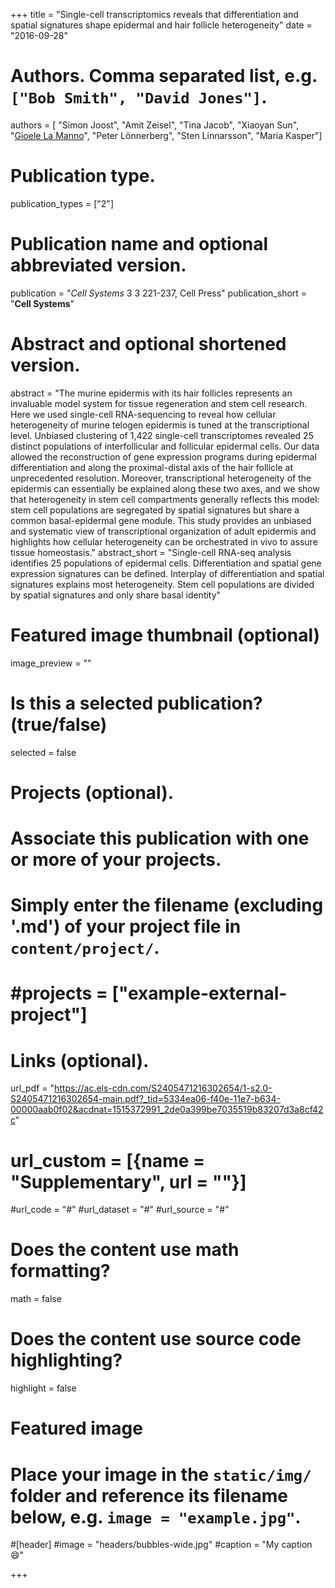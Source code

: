 +++
title = "Single-cell transcriptomics reveals that differentiation and spatial signatures shape epidermal and hair follicle heterogeneity"
date = "2016-09-28"

# Authors. Comma separated list, e.g. `["Bob Smith", "David Jones"]`.
authors = [
"Simon Joost",
"Amit Zeisel",
"Tina Jacob",
"Xiaoyan Sun",
"<u>Gioele La Manno</u>",
"Peter Lönnerberg",
"Sten Linnarsson",
"Maria Kasper"]

# Publication type.
publication_types = ["2"]

# Publication name and optional abbreviated version.
publication = "*Cell Systems* 3 3 221-237, Cell Press"
publication_short = "**Cell Systems**"

# Abstract and optional shortened version.
abstract = "The murine epidermis with its hair follicles represents an invaluable model system for tissue regeneration and stem cell research. Here we used single-cell RNA-sequencing to reveal how cellular heterogeneity of murine telogen epidermis is tuned at the transcriptional level. Unbiased clustering of 1,422 single-cell transcriptomes revealed 25 distinct populations of interfollicular and follicular epidermal cells. Our data allowed the reconstruction of gene expression programs during epidermal differentiation and along the proximal-distal axis of the hair follicle at unprecedented resolution. Moreover, transcriptional heterogeneity of the epidermis can essentially be explained along these two axes, and we show that heterogeneity in stem cell compartments generally reflects this model: stem cell populations are segregated by spatial signatures but share a common basal-epidermal gene module. This study provides an unbiased and systematic view of transcriptional organization of adult epidermis and highlights how cellular heterogeneity can be orchestrated in vivo to assure tissue homeostasis."
abstract_short = "Single-cell RNA-seq analysis identifies 25 populations of epidermal cells. Differentiation and spatial gene expression signatures can be defined. Interplay of differentiation and spatial signatures explains most heterogeneity. Stem cell populations are divided by spatial signatures and only share basal identity"

# Featured image thumbnail (optional)
image_preview = ""

# Is this a selected publication? (true/false)
selected = false

# Projects (optional).
#   Associate this publication with one or more of your projects.
#   Simply enter the filename (excluding '.md') of your project file in `content/project/`.
# #projects = ["example-external-project"]

# Links (optional).
url_pdf = "https://ac.els-cdn.com/S2405471216302654/1-s2.0-S2405471216302654-main.pdf?_tid=5334ea06-f40e-11e7-b634-00000aab0f02&acdnat=1515372991_2de0a399be7035519b83207d3a8cf42c"
# url_custom = [{name = "Supplementary", url = ""}]
#url_code = "#"
#url_dataset = "#"
#url_source = "#"


# Does the content use math formatting?
math = false

# Does the content use source code highlighting?
highlight = false

# Featured image
# Place your image in the `static/img/` folder and reference its filename below, e.g. `image = "example.jpg"`.
#[header]
#image = "headers/bubbles-wide.jpg"
#caption = "My caption :smile:"

+++
